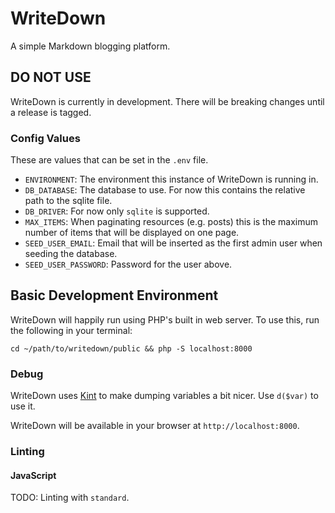# WriteDown
A simple Markdown blogging platform.

## DO NOT USE
WriteDown is currently in development. There will be breaking changes until a
release is tagged.

### Config Values
These are values that can be set in the `.env` file.

- `ENVIRONMENT`: The environment this instance of WriteDown is running in.
- `DB_DATABASE`: The database to use. For now this contains the relative path
to the sqlite file.
- `DB_DRIVER`: For now only `sqlite` is supported.
- `MAX_ITEMS`: When paginating resources (e.g. posts) this is the maximum number
of items that will be displayed on one page.
- `SEED_USER_EMAIL`: Email that will be inserted as the first admin user when
seeding the database.
- `SEED_USER_PASSWORD`: Password for the user above.

## Basic Development Environment
WriteDown will happily run using PHP's built in web server. To use this, run the
following in your terminal:

`cd ~/path/to/writedown/public && php -S localhost:8000`

### Debug
WriteDown uses [Kint](https://github.com/kint-php/kint) to make dumping
variables a bit nicer. Use `d($var)` to use it.

WriteDown will be available in your browser at `http://localhost:8000`.

### Linting
#### JavaScript
TODO: Linting with `standard`.

